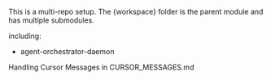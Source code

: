 This is a multi-repo setup. The {workspace} folder is the parent module and has multiple submodules.

including:
- agent-orchestrator-daemon

Handling Cursor Messages in CURSOR_MESSAGES.md